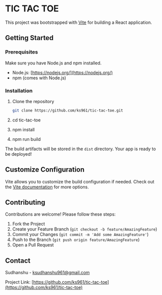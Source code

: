 # TIC TAC TOE

This project was bootstrapped with [Vite](https://vitejs.dev/) for building a React application.

## Getting Started

### Prerequisites
Make sure you have Node.js and npm installed.

- Node.js: [https://nodejs.org/](https://nodejs.org/)
- npm (comes with Node.js)

### Installation

1. Clone the repository

   ```sh
   git clone https://github.com/ks961/tic-tac-toe.git

2. cd tic-tac-toe

3. npm install

4. npm run build

The build artifacts will be stored in the `dist` directory. Your app is ready to be deployed!

## Customize Configuration

Vite allows you to customize the build configuration if needed. Check out the [Vite documentation](https://vitejs.dev/) for more options.

## Contributing

Contributions are welcome! Please follow these steps:

1. Fork the Project
2. Create your Feature Branch (`git checkout -b feature/AmazingFeature`)
3. Commit your Changes (`git commit -m 'Add some AmazingFeature'`)
4. Push to the Branch (`git push origin feature/AmazingFeature`)
5. Open a Pull Request

## Contact

Sudhanshu - ksudhanshu961@gmail.com

Project Link: [https://github.com/ks961/tic-tac-toe](https://github.com/ks961/tic-tac-toe)